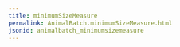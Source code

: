 ```yaml
---
title: minimumSizeMeasure
permalink: AnimalBatch.minimumSizeMeasure.html
jsonid: animalbatch_minimumsizemeasure
---
```

